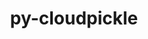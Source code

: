 ---
title: "py-cloudpickle"
layout: cache
categories: [package, develop-2023-11-19]
meta: {"versions": ["2.2.0"], "compilers": ["apple-clang@=15.0.0", "gcc@=11.3.0", "gcc@=11.4.0", "gcc@=9.4.0", "oneapi@=2023.2.0"], "oss": ["ubuntu20.04", "ubuntu22.04", "ventura"], "platforms": ["darwin", "linux"], "targets": ["aarch64", "neoverse_v1", "ppc64le", "x86_64_v3"], "stacks": ["e4s", "e4s-neoverse_v1", "e4s-oneapi", "e4s-power", "ml-darwin-aarch64-mps", "ml-linux-x86_64-cpu", "ml-linux-x86_64-cuda", "ml-linux-x86_64-rocm", "root"], "num_specs": 7, "num_specs_by_stack": {"root": 7, "ml-darwin-aarch64-mps": 1, "e4s-neoverse_v1": 1, "e4s-power": 1, "e4s": 1, "e4s-oneapi": 1, "ml-linux-x86_64-cpu": 2, "ml-linux-x86_64-cuda": 2, "ml-linux-x86_64-rocm": 2}}
spec_details: [{"hash": "zpt6xrrx2dw7oj2oenmbflsmrlpnkitr", "compiler": "apple-clang@=15.0.0", "versions": ["2.2.0"], "os": "ventura", "platform": "darwin", "target": "aarch64", "variants": ["build_system=python_pip"], "stacks": ["root", "ml-darwin-aarch64-mps"], "size": "-", "tarball": "https://binaries.spack.io/releases/develop-2023-11-19/build_cache/darwin-ventura-aarch64/apple-clang-15.0.0/py-cloudpickle-2.2.0/darwin-ventura-aarch64-apple-clang-15.0.0-py-cloudpickle-2.2.0-zpt6xrrx2dw7oj2oenmbflsmrlpnkitr.spack"}, {"hash": "2pg7ftg67eezhfntxixuggq7b66d3xwc", "compiler": "gcc@=11.4.0", "versions": ["2.2.0"], "os": "ubuntu20.04", "platform": "linux", "target": "neoverse_v1", "variants": ["build_system=python_pip"], "stacks": ["e4s-neoverse_v1", "root"], "size": "-", "tarball": "https://binaries.spack.io/releases/develop-2023-11-19/build_cache/linux-ubuntu20.04-neoverse_v1/gcc-11.4.0/py-cloudpickle-2.2.0/linux-ubuntu20.04-neoverse_v1-gcc-11.4.0-py-cloudpickle-2.2.0-2pg7ftg67eezhfntxixuggq7b66d3xwc.spack"}, {"hash": "d2pcxkmxswzrceya3pfefo7xlylxd2lw", "compiler": "gcc@=9.4.0", "versions": ["2.2.0"], "os": "ubuntu20.04", "platform": "linux", "target": "ppc64le", "variants": ["build_system=python_pip"], "stacks": ["e4s-power", "root"], "size": "-", "tarball": "https://binaries.spack.io/releases/develop-2023-11-19/build_cache/linux-ubuntu20.04-ppc64le/gcc-9.4.0/py-cloudpickle-2.2.0/linux-ubuntu20.04-ppc64le-gcc-9.4.0-py-cloudpickle-2.2.0-d2pcxkmxswzrceya3pfefo7xlylxd2lw.spack"}, {"hash": "nkerjgaofrigzjun2gwtbeqwgthegupo", "compiler": "gcc@=11.4.0", "versions": ["2.2.0"], "os": "ubuntu20.04", "platform": "linux", "target": "x86_64_v3", "variants": ["build_system=python_pip"], "stacks": ["root", "e4s"], "size": "-", "tarball": "https://binaries.spack.io/releases/develop-2023-11-19/build_cache/linux-ubuntu20.04-x86_64_v3/gcc-11.4.0/py-cloudpickle-2.2.0/linux-ubuntu20.04-x86_64_v3-gcc-11.4.0-py-cloudpickle-2.2.0-nkerjgaofrigzjun2gwtbeqwgthegupo.spack"}, {"hash": "mrhkovyb4xcojv4molfjzst46wrz4rn4", "compiler": "oneapi@=2023.2.0", "versions": ["2.2.0"], "os": "ubuntu20.04", "platform": "linux", "target": "x86_64_v3", "variants": ["build_system=python_pip"], "stacks": ["e4s-oneapi", "root"], "size": "-", "tarball": "https://binaries.spack.io/releases/develop-2023-11-19/build_cache/linux-ubuntu20.04-x86_64_v3/oneapi-2023.2.0/py-cloudpickle-2.2.0/linux-ubuntu20.04-x86_64_v3-oneapi-2023.2.0-py-cloudpickle-2.2.0-mrhkovyb4xcojv4molfjzst46wrz4rn4.spack"}, {"hash": "g2xuynr3e2iluaqmj33zpbd2kr4dyzrs", "compiler": "gcc@=11.3.0", "versions": ["2.2.0"], "os": "ubuntu22.04", "platform": "linux", "target": "x86_64_v3", "variants": ["build_system=python_pip"], "stacks": ["ml-linux-x86_64-cpu", "ml-linux-x86_64-cuda", "root", "ml-linux-x86_64-rocm"], "size": "-", "tarball": "https://binaries.spack.io/releases/develop-2023-11-19/build_cache/linux-ubuntu22.04-x86_64_v3/gcc-11.3.0/py-cloudpickle-2.2.0/linux-ubuntu22.04-x86_64_v3-gcc-11.3.0-py-cloudpickle-2.2.0-g2xuynr3e2iluaqmj33zpbd2kr4dyzrs.spack"}, {"hash": "jgokuk5372ge5hz24jmtr5mkahbnndqk", "compiler": "gcc@=11.3.0", "versions": ["2.2.0"], "os": "ubuntu22.04", "platform": "linux", "target": "x86_64_v3", "variants": ["build_system=python_pip"], "stacks": ["ml-linux-x86_64-cpu", "ml-linux-x86_64-cuda", "root", "ml-linux-x86_64-rocm"], "size": "-", "tarball": "https://binaries.spack.io/releases/develop-2023-11-19/build_cache/linux-ubuntu22.04-x86_64_v3/gcc-11.3.0/py-cloudpickle-2.2.0/linux-ubuntu22.04-x86_64_v3-gcc-11.3.0-py-cloudpickle-2.2.0-jgokuk5372ge5hz24jmtr5mkahbnndqk.spack"}]
---